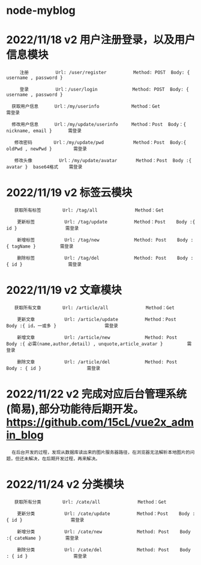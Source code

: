 # node-myblog

# 2022/11/18  v2 用户注册登录，以及用户信息模块
         注册          Url: /user/register          Method: POST  Body: { username , password } 
         
         登录          Url：/user/login             Method: POST  Body: { username , password } 
         
      获取用户信息      Url：/my/userinfo            Method：Get              需登录
      
      修改用户信息      Url：/my/update/userinfo     Method：Post  Body：{  nickname, email }      需登录 
      
       修改密码        Url：/my/update/pwd           Method：Post  Body:{ oldPwd , newPwd }        需登录 
       
       修改头像          Url：/my/update/avatar       Method：Post  Body :{ avatar }  base64格式    需登录             


# 2022/11/19 v2  标签云模块
       获取所有标签        Url: /tag/all              Method：Get

        更新标签           Url: /tag/update          Method：Post    Body :{ id }                  需登录

        新增标签           Url: /tag/new             Method: Post    Body :{ tagName }         需登录

        删除标签           Url: /tag/del             Method: Post    Body : { id }                 需登录

# 2022/11/19 v2 文章模块
       获取所有文章        Url: /article/all              Method：Get

        更新文章           Url: /article/update          Method：Post    Body :{ id，一或多 }                  需登录

        新增文章           Url: /article/new             Method: Post    Body :{ 必需(name,author,detail) , unquote,article_avatar }         需登录

        删除文章           Url: /article/del             Method: Post    Body : { id }                 需登录

# 2022/11/22 v2 完成对应后台管理系统(简易),部分功能待后期开发。https://github.com/15cL/vue2x_admin_blog
      
      在后台开发的过程，发现从数据库读出来的图片服务器路径，在浏览器无法解析本地图片的问题，但还未解决，在后期开发过程，再来解决。


# 2022/11/24 v2 分类模块
       获取所有分类        Url: /cate/all              Method：Get

        更新分类           Url: /cate/update          Method：Post    Body :{ id }                  需登录

        新增分类           Url: /cate/new             Method: Post    Body :{ cateName }         需登录

        删除分类           Url: /cate/del             Method: Post    Body : { id }                 需登录